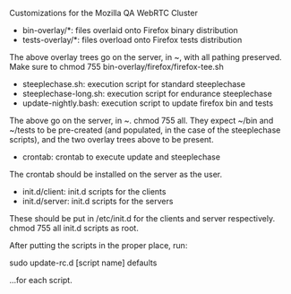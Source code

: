 Customizations for the Mozilla QA WebRTC Cluster

* bin-overlay/*: files overlaid onto Firefox binary distribution
* tests-overlay/*: files overload onto Firefox tests distribution

The above overlay trees go on the server, in ~, with all pathing preserved. Make sure to chmod 755 bin-overlay/firefox/firefox-tee.sh

* steeplechase.sh: execution script for standard steeplechase
* steeplechase-long.sh: execution script for endurance steeplechase
* update-nightly.bash: execution script to update firefox bin and tests

The above go on the server, in ~. chmod 755 all. They expect ~/bin and ~/tests to be pre-created (and populated, in the case of the steeplechase scripts), and the two overlay trees above to be present.

* crontab: crontab to execute update and steeplechase

The crontab should be installed on the server as the user.

* init.d/client: init.d scripts for the clients
* init.d/server: init.d scripts for the servers

These should be put in /etc/init.d for the clients and server respectively. chmod 755 all init.d scripts as root.

After putting the scripts in the proper place, run:

sudo update-rc.d [script name] defaults

...for each script.
